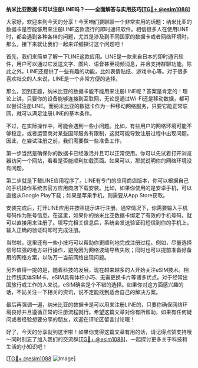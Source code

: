 **纳米比亚数据卡可以注册LINE吗？——全面解答与实用技巧[[TG💪+ @esim1088](https://t.me/s/esim1088)]**

大家好，欢迎来到今天的分享！今天咱们要聊聊一个非常实用的话题：纳米比亚的数据卡是否能够用来注册LINE这款流行的即时通讯软件。相信很多人在使用LINE时，都会遇到各种各样的问题，尤其是涉及到不同国家的数据卡或者网络环境时。那么，接下来就让我们一起来详细探讨这个问题吧！

首先，我们来简单了解一下LINE这款应用。LINE是一款来自日本的即时通讯软件，用户可以通过它发送文字、图片、语音甚至视频消息，并且支持群聊功能。除此之外，LINE还提供了一些有趣的功能，比如表情贴纸、游戏中心等。对于很多喜欢社交的人来说，LINE是一个非常方便的选择。

那么，回到正题，纳米比亚的数据卡能不能用来注册LINE呢？答案是肯定的！理论上讲，只要你的设备能够连接到互联网，无论是通过Wi-Fi还是移动数据，都可以尝试注册LINE。而纳米比亚的数据卡作为一种移动网络服务，只要它能正常联网，就可以满足注册LINE的基本条件。

不过，在实际操作中，可能会遇到一些小问题。比如，有些用户的网络环境可能不够稳定，或者运营商对某些国际服务有限制，这就可能导致注册过程中出现问题。因此，在尝试注册之前，我们需要做一些准备工作。

第一步当然是确保你的数据卡已经激活并且可以正常使用。你可以先试着打开浏览器访问一个网站，看看是否能顺利加载页面。如果可以，那就说明你的网络环境没有问题。

第二步就是下载LINE应用程序了。LINE有专门的应用商店版本，你可以根据自己的手机操作系统去官方应用商店下载安装。比如，如果你使用的是安卓手机，可以直接从Google Play下载；如果是苹果手机，则需要从App Store获取。

安装完成后，打开LINE应用并按照提示进行注册。通常情况下，你需要输入手机号码作为账号信息。在这里，如果你的纳米比亚数据卡绑定了有效的手机号码，就可以直接用来注册了。填写完相关信息后，系统会发送验证码短信到你的手机上，输入正确的验证码即可完成注册。

当然啦，这里还有一些小技巧可以帮助你更顺利地完成注册过程。例如，尽量选择信号较强的地方进行操作，避免因为网络波动导致失败；同时也可以提前准备好备用的网络方案，以防万一当前网络出现问题。

另外值得一提的是，随着科技的发展，现在越来越多的人开始关注eSIM技术。相比传统实体SIM卡，eSIM具有体积小巧、无需更换卡片等诸多优点。对于经常出国旅行或工作的人来说，eSIM确实是个不错的选择。如果你对这方面感兴趣的话，不妨关注一下相关的资讯，说不定能找到适合自己的解决方案。

最后再强调一遍，纳米比亚的数据卡是可以用来注册LINE的，只要你确保网络环境良好并且遵循正常的注册流程就行。希望这篇文章对你有所帮助，如果有任何疑问或者经验想要分享的朋友，欢迎在评论区留言讨论哦！

好了，今天的分享就到这里啦！如果你觉得这篇文章有用的话，请记得点赞支持哦～同时别忘了加入我们的交流群[[TG💪+ @esim1088](https://t.me/s/esim1088)]，一起探讨更多关于科技和生活的小知识吧！

[[TG💪+ @esim1088](https://t.me/s/esim1088) ![Image](https://i.postimg.cc/4NQfJmqS/Snipaste-2025-05-13-00-14-12.png)]